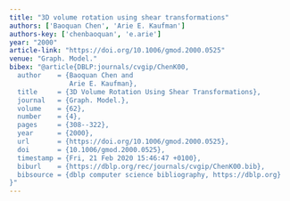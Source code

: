 ```yaml
---
title: "3D volume rotation using shear transformations"
authors: ['Baoquan Chen', 'Arie E. Kaufman']
authors-key: ['chenbaoquan', 'e.arie']
year: "2000"
article-link: "https://doi.org/10.1006/gmod.2000.0525"
venue: "Graph. Model."
bibex: "@article{DBLP:journals/cvgip/ChenK00,
  author    = {Baoquan Chen and
               Arie E. Kaufman},
  title     = {3D Volume Rotation Using Shear Transformations},
  journal   = {Graph. Model.},
  volume    = {62},
  number    = {4},
  pages     = {308--322},
  year      = {2000},
  url       = {https://doi.org/10.1006/gmod.2000.0525},
  doi       = {10.1006/gmod.2000.0525},
  timestamp = {Fri, 21 Feb 2020 15:46:47 +0100},
  biburl    = {https://dblp.org/rec/journals/cvgip/ChenK00.bib},
  bibsource = {dblp computer science bibliography, https://dblp.org}
}"
---
```

